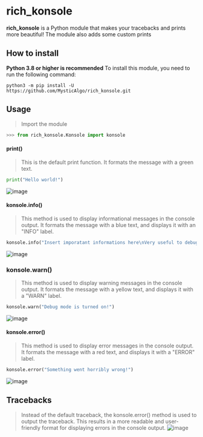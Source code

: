 # rich_konsole

**rich_konsole** is a Python module that makes your tracebacks and prints more beautiful! The module also adds some custom prints

## How to install
**Python 3.8 or higher is recommended**
To install this module, you need to run the following command:
```
python3 -m pip install -U https://github.com/MysticAlgo/rich_konsole.git
```

## Usage
> Import the module
```py
>>> from rich_konsole.Konsole import konsole
```


#### print()
> This is the default print function. It formats the message with a green text.
```py
print("Hello world!")
```
![image](https://user-images.githubusercontent.com/126123983/223703507-de718501-bd9d-461c-872a-d15968918336.png)


#### konsole.info()
> This method is used to display informational messages in the console output. It formats the message with a blue text, and displays it with an "INFO" label.
```py
konsole.info("Insert imporatant informations here\nVery useful to debug your code")
```
![image](https://user-images.githubusercontent.com/126123983/223708296-f85d5049-ce73-4a07-9a6f-3007e6a1f416.png)


### konsole.warn()
> This method is used to display warning messages in the console output. It formats the message with a yellow text, and displays it with a "WARN" label.
```py
konsole.warn("Debug mode is turned on!")
```
![image](https://user-images.githubusercontent.com/126123983/223708980-388e2511-8331-4bf7-a616-9c7fa4fd57fc.png)


#### konsole.error()
> This method is used to display error messages in the console output. It formats the message with a red text, and displays it with a "ERROR" label.
```py
konsole.error("Something went horribly wrong!")
```
![image](https://user-images.githubusercontent.com/126123983/223709647-763321a4-ac7c-41c3-bf40-ae4cebbee91d.png)


## Tracebacks
> Instead of the default traceback, the konsole.error() method is used to output the traceback. This results in a more readable and user-friendly format for displaying errors in the console output.
![image](https://user-images.githubusercontent.com/126123983/223710243-c188a210-55a9-473f-8f67-b9b87af9541a.png)